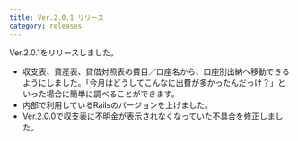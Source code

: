 ```yaml
---
title: Ver.2.0.1 リリース
category: releases
---
```


Ver.2.0.1をリリースしました。

* 収支表、資産表、貸借対照表の費目／口座名から、口座別出納へ移動できるようにしました。「今月はどうしてこんなに出費が多かったんだっけ？」といった場合に簡単に調べることができます。
* 内部で利用しているRailsのバージョンを上げました。
* Ver.2.0.0で収支表に不明金が表示されなくなっていた不具合を修正しました。
